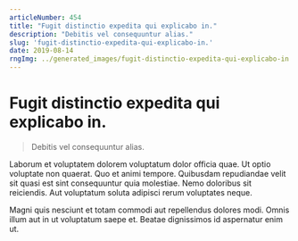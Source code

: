 ```yaml
---
articleNumber: 454
title: "Fugit distinctio expedita qui explicabo in."
description: "Debitis vel consequuntur alias."
slug: 'fugit-distinctio-expedita-qui-explicabo-in.'
date: 2019-08-14
rngImg: ../generated_images/fugit-distinctio-expedita-qui-explicabo-in..jpg
---
```


# Fugit distinctio expedita qui explicabo in.

> Debitis vel consequuntur alias.

Laborum et voluptatem dolorem voluptatum dolor officia quae. Ut optio voluptate non quaerat. Quo et animi tempore. Quibusdam repudiandae velit sit quasi est sint consequuntur quia molestiae. Nemo doloribus sit reiciendis. Aut voluptatum soluta adipisci rerum voluptates neque.
 Magni quis nesciunt et totam commodi aut repellendus dolores modi. Omnis illum aut in ut voluptatum saepe et. Beatae dignissimos id aspernatur enim ut.
